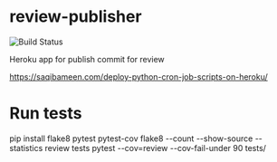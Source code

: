 # review-publisher

![Build Status](https://github.com/otis22/review-publisher/workflows/CI/badge.svg)


Heroku app for publish commit for review

https://saqibameen.com/deploy-python-cron-job-scripts-on-heroku/

# Run tests

pip install flake8 pytest pytest-cov
flake8 --count --show-source --statistics review tests
pytest --cov=review --cov-fail-under 90 tests/